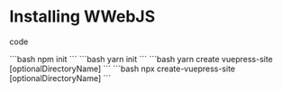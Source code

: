 # Installing WWebJS

code

<script-code>
<script-block title="NPM" active>
```bash
npm init
```
</script-block>
<script-block title="YARN">
```bash
yarn init
```
</script-block>
</script-code>

<code-group>
<code-block title="YARN" active>
```bash
yarn create vuepress-site [optionalDirectoryName]
```
</code-block>

<code-block title="NPM">
```bash
npx create-vuepress-site [optionalDirectoryName]
```
</code-block>
</code-group>